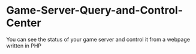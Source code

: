 # Game-Server-Query-and-Control-Center
You can see the status of your game server and control it from a webpage written in PHP
